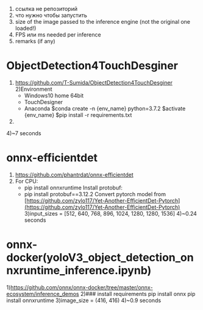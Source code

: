 1. ссылка не репозиторий
2. что нужно чтобы запустить
3. size of the image passed to the inference engine (not the original one loaded!)
4. FPS или ms needed per inference
5. remarks (if any)
# ObjectDetection4TouchDesginer
1) https://github.com/T-Sumida/ObjectDetection4TouchDesginer
2)Environment
   - Windows10 home 64bit
   - TouchDesigner
   - Anaconda
   $conda create -n {env_name} python=3.7.2
   $activate {env_name}
   $pip install -r requirements.txt
3)
4)~7 seconds
# onnx-efficientdet
1) https://github.com/phantrdat/onnx-efficientdet
2) For CPU:
   - pip install onnxruntime
   Install protobuf: 
   - pip install protobuf==3.12.2
   Convert pytorch model from [https://github.com/zylo117/Yet-Another-EfficientDet-Pytorch](https://github.com/zylo117/Yet-Another-EfficientDet-Pytorch)
3)input_sizes = [512, 640, 768, 896, 1024, 1280, 1280, 1536]
4)~0.24 seconds
# onnx-docker(yoloV3_object_detection_onnxruntime_inference.ipynb)
1)https://github.com/onnx/onnx-docker/tree/master/onnx-ecosystem/inference_demos
2)### install requirements
   pip install onnx
   pip install onnxruntime
3)image_size = (416, 416)
4)~0.9 seconds
